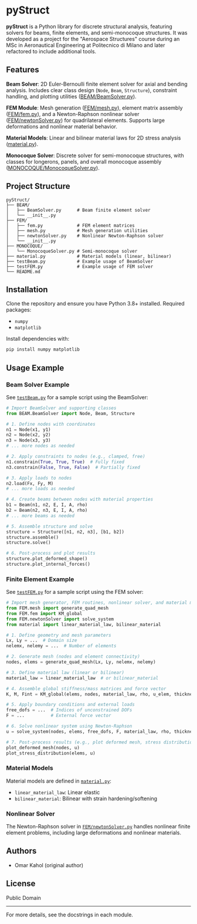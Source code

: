 # pyStruct

**pyStruct** is a Python library for discrete structural analysis, featuring solvers for beams, finite elements, and semi-monocoque structures. It was developed as a project for the "Aerospace Structures" course during an MSc in Aeronautical Engineering at Politecnico di Milano and later refactored to include additional tools.

## Features

**Beam Solver**: 2D Euler-Bernoulli finite element solver for axial and bending analysis. Includes clear class design (`Node`, `Beam`, `Structure`), constraint handling, and plotting utilities ([BEAM/BeamSolver.py](BEAM/BeamSolver.py)).

**FEM Module**: Mesh generation ([FEM/mesh.py](FEM/mesh.py)), element matrix assembly ([FEM/fem.py](FEM/fem.py)), and a Newton-Raphson nonlinear solver ([FEM/newtonSolver.py](FEM/newtonSolver.py)) for quadrilateral elements. Supports large deformations and nonlinear material behavior.

**Material Models**: Linear and bilinear material laws for 2D stress analysis ([material.py](material.py)).

**Monocoque Solver**: Discrete solver for semi-monocoque structures, with classes for longerons, panels, and overall monocoque assembly ([MONOCOQUE/MonocoqueSolver.py](MONOCOQUE/MonocoqueSolver.py)).

## Project Structure

```
pyStruct/
├── BEAM/
│   ├── BeamSolver.py      # Beam finite element solver
│   └── __init__.py
├── FEM/
│   ├── fem.py             # FEM element matrices
│   ├── mesh.py            # Mesh generation utilities
│   ├── newtonSolver.py    # Nonlinear Newton-Raphson solver
│   └── __init__.py
├── MONOCOQUE/
│   └── MonocoqueSolver.py # Semi-monocoque solver
├── material.py            # Material models (linear, bilinear)
├── testBeam.py            # Example usage of BeamSolver
├── testFEM.py             # Example usage of FEM solver
└── README.md
```

## Installation

Clone the repository and ensure you have Python 3.8+ installed. Required packages:

- `numpy`
- `matplotlib`

Install dependencies with:

```bash
pip install numpy matplotlib
```

## Usage Example


### Beam Solver Example
See [`testBeam.py`](testBeam.py) for a sample script using the BeamSolver:

```python
# Import BeamSolver and supporting classes
from BEAM.BeamSolver import Node, Beam, Structure

# 1. Define nodes with coordinates
n1 = Node(x1, y1)
n2 = Node(x2, y2)
n3 = Node(x3, y3)
# ... more nodes as needed

# 2. Apply constraints to nodes (e.g., clamped, free)
n1.constrain(True, True, True)  # Fully fixed
n3.constrain(False, True, False)  # Partially fixed

# 3. Apply loads to nodes
n2.load(Fx, Fy, M)
# ... more loads as needed

# 4. Create beams between nodes with material properties
b1 = Beam(n1, n2, E, I, A, rho)
b2 = Beam(n2, n3, E, I, A, rho)
# ... more beams as needed

# 5. Assemble structure and solve
structure = Structure([n1, n2, n3], [b1, b2])
structure.assemble()
structure.solve()

# 6. Post-process and plot results
structure.plot_deformed_shape()
structure.plot_internal_forces()
```

### Finite Element Example
See [`testFEM.py`](testFEM.py) for a sample script using the FEM solver:

```python
# Import mesh generator, FEM routines, nonlinear solver, and material models
from FEM.mesh import generate_quad_mesh
from FEM.fem import KM_global
from FEM.newtonSolver import solve_system
from material import linear_material_law, bilinear_material

# 1. Define geometry and mesh parameters
Lx, Ly = ...  # Domain size
nelemx, nelemy = ...  # Number of elements

# 2. Generate mesh (nodes and element connectivity)
nodes, elems = generate_quad_mesh(Lx, Ly, nelemx, nelemy)

# 3. Define material law (linear or bilinear)
material_law = linear_material_law  # or bilinear_material

# 4. Assemble global stiffness/mass matrices and force vector
K, M, Fint = KM_global(elems, nodes, material_law, rho, u_elem, thickness)

# 5. Apply boundary conditions and external loads
free_dofs = ...  # Indices of unconstrained DOFs
F = ...          # External force vector

# 6. Solve nonlinear system using Newton-Raphson
u = solve_system(nodes, elems, free_dofs, F, material_law, rho, thickness)

# 7. Post-process results (e.g., plot deformed mesh, stress distribution)
plot_deformed_mesh(nodes, u)
plot_stress_distribution(elems, u)
```

### Material Models
Material models are defined in [`material.py`](material.py):
- `linear_material_law`: Linear elastic
- `bilinear_material`: Bilinear with strain hardening/softening

### Nonlinear Solver
The Newton-Raphson solver in [`FEM/newtonSolver.py`](FEM/newtonSolver.py) handles nonlinear finite element problems, including large deformations and nonlinear materials.

## Authors


- Omar Kahol (original author)

## License


Public Domain

---
For more details, see the docstrings in each module.
